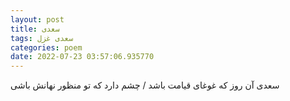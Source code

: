 ```yaml
---
layout: post
title: سعدی
tags: سعدی غزل
categories: poem
date: 2022-07-23 03:57:06.935770
---
```


سعدی آن روز که غوغای قیامت باشد / چشم دارد که تو منظور نهانش باشی